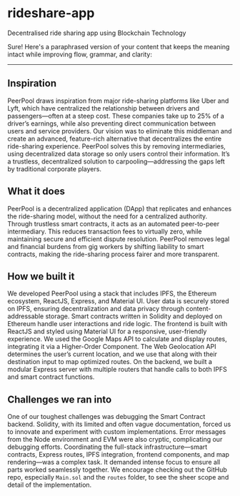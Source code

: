 # rideshare-app
Decentralised ride sharing app using Blockchain Technology

Sure! Here's a paraphrased version of your content that keeps the meaning intact while improving flow, grammar, and clarity:

---

## Inspiration

PeerPool draws inspiration from major ride-sharing platforms like Uber and Lyft, which have centralized the relationship between drivers and passengers—often at a steep cost. These companies take up to 25% of a driver’s earnings, while also preventing direct communication between users and service providers. Our vision was to eliminate this middleman and create an advanced, feature-rich alternative that decentralizes the entire ride-sharing experience. PeerPool solves this by removing intermediaries, using decentralized data storage so only users control their information. It’s a trustless, decentralized solution to carpooling—addressing the gaps left by traditional corporate players.

## What it does

PeerPool is a decentralized application (DApp) that replicates and enhances the ride-sharing model, without the need for a centralized authority. Through trustless smart contracts, it acts as an automated peer-to-peer intermediary. This reduces transaction fees to virtually zero, while maintaining secure and efficient dispute resolution. PeerPool removes legal and financial burdens from gig workers by shifting liability to smart contracts, making the ride-sharing process fairer and more transparent.

## How we built it

We developed PeerPool using a stack that includes IPFS, the Ethereum ecosystem, ReactJS, Express, and Material UI. User data is securely stored on IPFS, ensuring decentralization and data privacy through content-addressable storage. Smart contracts written in Solidity and deployed on Ethereum handle user interactions and ride logic. The frontend is built with ReactJS and styled using Material UI for a responsive, user-friendly experience. We used the Google Maps API to calculate and display routes, integrating it via a Higher-Order Component. The Web Geolocation API determines the user’s current location, and we use that along with their destination input to map optimized routes. On the backend, we built a modular Express server with multiple routers that handle calls to both IPFS and smart contract functions.

## Challenges we ran into

One of our toughest challenges was debugging the Smart Contract backend. Solidity, with its limited and often vague documentation, forced us to innovate and experiment with custom implementations. Error messages from the Node environment and EVM were also cryptic, complicating our debugging efforts. Coordinating the full-stack infrastructure—smart contracts, Express routes, IPFS integration, frontend components, and map rendering—was a complex task. It demanded intense focus to ensure all parts worked seamlessly together. We encourage checking out the GitHub repo, especially `Main.sol` and the `routes` folder, to see the sheer scope and detail of the implementation.
